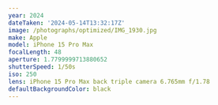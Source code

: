 ```yaml
---
year: 2024
dateTaken: '2024-05-14T13:32:17Z'
image: /photographs/optimized/IMG_1930.jpg
make: Apple
model: iPhone 15 Pro Max
focalLength: 48
aperture: 1.7799999713880652
shutterSpeed: 1/50s
iso: 250
lens: iPhone 15 Pro Max back triple camera 6.765mm f/1.78
defaultBackgroundColor: black
---
```

